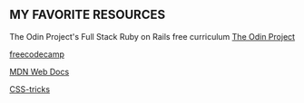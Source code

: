## MY FAVORITE RESOURCES

The Odin Project's Full Stack Ruby on Rails free curriculum [The Odin Project](https://www.theodinproject.com/tracks/1)

[freecodecamp](https://www.freecodecamp.org/learn/)

[MDN Web Docs](https://developer.mozilla.org/en-US/)

[CSS-tricks](https://css-tricks.com/)
